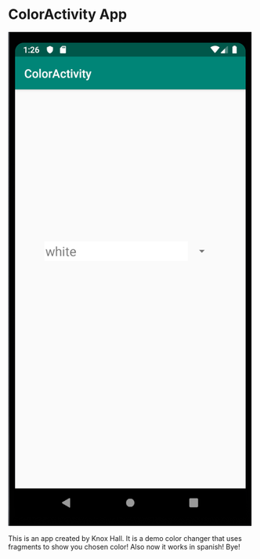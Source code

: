 # ColorActivity App
![Screenshot](colorscreen.png)

This is an app created by Knox Hall.  It is a demo color changer that uses fragments to show you chosen color! Also now it works in spanish! Bye!
